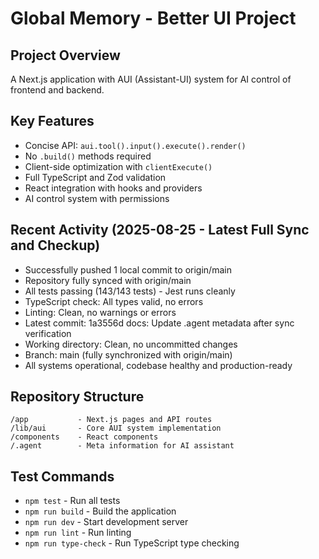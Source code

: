 # Global Memory - Better UI Project

## Project Overview
A Next.js application with AUI (Assistant-UI) system for AI control of frontend and backend.

## Key Features
- Concise API: `aui.tool().input().execute().render()`
- No `.build()` methods required
- Client-side optimization with `clientExecute()`
- Full TypeScript and Zod validation
- React integration with hooks and providers
- AI control system with permissions

## Recent Activity (2025-08-25 - Latest Full Sync and Checkup)
- Successfully pushed 1 local commit to origin/main
- Repository fully synced with origin/main
- All tests passing (143/143 tests) - Jest runs cleanly  
- TypeScript check: All types valid, no errors
- Linting: Clean, no warnings or errors
- Latest commit: 1a3556d docs: Update .agent metadata after sync verification
- Working directory: Clean, no uncommitted changes
- Branch: main (fully synchronized with origin/main)
- All systems operational, codebase healthy and production-ready

## Repository Structure
```
/app           - Next.js pages and API routes
/lib/aui       - Core AUI system implementation
/components    - React components
/.agent        - Meta information for AI assistant
```

## Test Commands
- `npm test` - Run all tests
- `npm run build` - Build the application
- `npm run dev` - Start development server
- `npm run lint` - Run linting
- `npm run type-check` - Run TypeScript type checking
